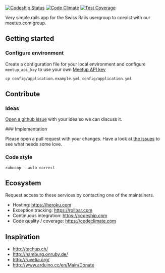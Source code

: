 [![Codeship Status](https://codeship.com/projects/4730d8a0-d48e-0132-258f-623d5159f317/status?branch=master)](https://codeship.com/projects/77818) [![Code Climate](https://codeclimate.com/github/rubyonrails-ch/ror_ch/badges/gpa.svg)](https://codeclimate.com/github/rubyonrails-ch/ror_ch) [![Test Coverage](https://codeclimate.com/github/rubyonrails-ch/ror_ch/badges/coverage.svg)](https://codeclimate.com/github/rubyonrails-ch/ror_ch/coverage)


Very simple rails app for the Swiss Rails usergroup to coexist with our meetup.com group.

## Getting started

### Configure environment

Create a configuration file for your local environment and configure `meetup_api_key` to use your own [Meetup API key](https://secure.meetup.com/meetup_api/key/)

```cp config/application.example.yml config/application.yml```

## Contribute

### Ideas

[Open a github issue](https://github.com/rubyonrails-ch/ror_ch/issues/new) with your idea so we can discuss it.

### Implementation

Please open a pull request with your changes. Have a look at [the issues](https://github.com/rubyonrails-ch/ror_ch/issues) to see what needs some love.

### Code style

```rubocop --auto-correct```

## Ecosystem

Request access to these services by contacting one of the maintainers.

* Hosting: https://heroku.com
* Exception tracking: https://rollbar.com
* Continuous integration: https://codeship.com
* Code quality / coverage: https://codeclimate.com

## Inspiration

* http://techup.ch/
* http://hamburg.onruby.de/
* http://ruvetia.org/
* http://www.arduino.cc/en/Main/Donate
